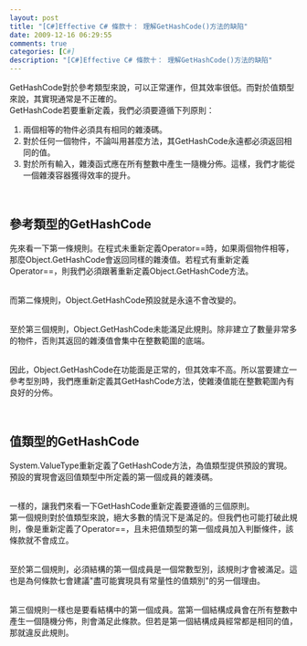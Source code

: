 ```yaml
---
layout: post
title: "[C#]Effective C# 條款十： 理解GetHashCode()方法的缺陷"
date: 2009-12-16 06:29:55
comments: true
categories: [C#]
description: "[C#]Effective C# 條款十： 理解GetHashCode()方法的缺陷"
---
```

<p>
	GetHashCode對於參考類型來說，可以正常運作，但其效率很低。而對於值類型來說，其實現通常是不正確的。<br />
	GetHashCode若要重新定義，我們必須要遵循下列原則：</p>
<ol>
	<li>
		兩個相等的物件必須具有相同的雜湊碼。</li>
	<li>
		對於任何一個物件，不論叫用甚麼方法，其GetHashCode永遠都必須返回相同的值。</li>
	<li>
		對於所有輸入，雜湊函式應在所有整數中產生一隨機分佈。這樣，我們才能從一個雜湊容器獲得效率的提升。</li>
</ol>
<p>
	 </p>
<h2>
	參考類型的GetHashCode</h2>
<p>
	先來看一下第一條規則。在程式未重新定義Operator==時，如果兩個物件相等，那麼Object.GetHashCode會返回同樣的雜湊值。若程式有重新定義Operator==，則我們必須跟著重新定義Object.GetHashCode方法。</p>
<p>
	<br />
	而第二條規則，Object.GetHashCode預設就是永遠不會改變的。</p>
<p>
	<br />
	至於第三個規則，Object.GetHashCode未能滿足此規則。除非建立了數量非常多的物件，否則其返回的雜湊值會集中在整數範圍的底端。</p>
<p>
	<br />
	因此，Object.GetHashCode在功能面是正常的，但其效率不高。所以當要建立一參考型別時，我們應重新定義其GetHashCode方法，使雜湊值能在整數範圍內有良好的分佈。</p>
<p>
	 </p>
<h2>
	值類型的GetHashCode</h2>
<p>
	System.ValueType重新定義了GetHashCode方法，為值類型提供預設的實現。預設的實現會返回值類型中所定義的第一個成員的雜湊碼。</p>
<p>
	<br />
	一樣的，讓我們來看一下GetHashCode重新定義要遵循的三個原則。<br />
	第一個規則對於值類型來說，絕大多數的情況下是滿足的。但我們也可能打破此規則，像是重新定義了Operator==，且未把值類型的第一個成員加入判斷條件，該條款就不會成立。</p>
<p>
	<br />
	至於第二個規則，必須結構的第一個成員是一個常數型別，該規則才會被滿足。這也是為何條款七會建議"盡可能實現具有常量性的值類別"的另一個理由。</p>
<p>
	<br />
	第三個規則一樣也是要看結構中的第一個成員。當第一個結構成員會在所有整數中產生一個隨機分佈，則會滿足此條款。但若是第一個結構成員經常都是相同的值，那就違反此規則。</p>

